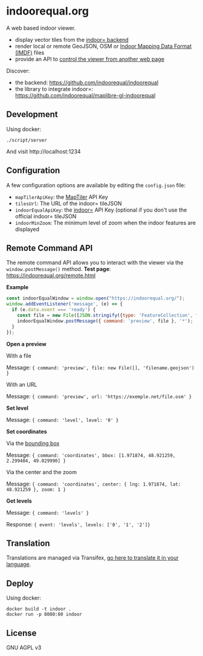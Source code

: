 # indoorequal.org

A web based indoor viewer.

- display vector tiles from the [indoor= backend](https://github.com/indoorequal/indoorequal)
- render local or remote GeoJSON, OSM or [Indoor Mapping Data Format (IMDF)](https://register.apple.com/resources/imdf/) files
- provide an API to [control the viewer from another web page](#remote-command-api)

Discover:

- the backend: https://github.com/indoorequal/indoorequal
- the library to integrate indoor=: https://github.com/indoorequal/maplibre-gl-indoorequal

## Development

Using docker:

    ./script/server

And visit http://localhost:1234

## Configuration

A few configuration options are available by editing the `config.json` file:

- `mapTilerApiKey`: the [MapTiler](https://www.maptiler.com/) API Key
- `tilesUrl`: The URL of the indoor= tileJSON
- `indoorEqualApiKey`: the [indoor=](https://indoorequal.com/) API Key (optional if you don't use the official indoor= tileJSON
- `indoorMinZoom`: The minimum level of zoom when the indoor features are displayed

## Remote Command API

The remote command API allows you to interact with the viewer via the `window.postMessage()` method.
**Test page**: https://indoorequal.org/remote.html

**Example**

```javascript
const indoorEqualWindow = window.open("https://indoorequal.org/");
window.addEventListener('message', (e) => {
  if (e.data.event === 'ready') {
    const file = new File([JSON.stringify({type: 'FeatureCollection', features: []})], 'test.geojson');
    indoorEqualWindow.postMessage({ command: 'preview', file }, '*');
  }
});
```

**Open a preview**

With a file

Message: `{ command: 'preview', file: new File([], 'filename.geojson') }`

With an URL

Message: `{ command: 'preview', url: 'https://exemple.net/file.osm' }`

**Set level**

Message: `{ command: 'level', level: '0' }`

**Set coordinates**

Via the [bounding box](https://wiki.openstreetmap.org/wiki/Bounding_Box)

Message: `{ command: 'coordinates', bbox: [1.971874, 48.921259, 2.299404, 49.029990] }`

Via the center and the zoom

Message: `{ command: 'coordinates', center: { lng: 1.971874, lat: 48.921259 }, zoom: 1 }`

**Get levels**

Message: `{ command: 'levels' }`

Response: `{ event: 'levels', levels: ['0', '1', '2']}`

## Translation

Translations are managed via Transifex, [go here to translate it in your language](https://www.transifex.com/indoorequal/indoorequalorg/languages/).

## Deploy

Using docker:

    docker build -t indoor .
    docker run -p 8080:80 indoor

## License

GNU AGPL v3
